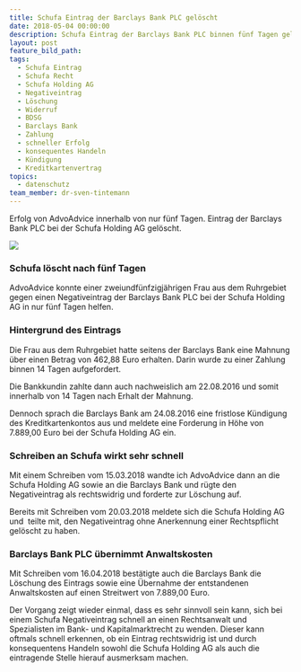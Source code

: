 ```yaml
---
title: Schufa Eintrag der Barclays Bank PLC gelöscht
date: 2018-05-04 00:00:00
description: Schufa Eintrag der Barclays Bank PLC binnen fünf Tagen gelöscht
layout: post
feature_bild_path:
tags:
  - Schufa Eintrag
  - Schufa Recht
  - Schufa Holding AG
  - Negativeintrag
  - Löschung
  - Widerruf
  - BDSG
  - Barclays Bank
  - Zahlung
  - schneller Erfolg
  - konsequentes Handeln
  - Kündigung
  - Kreditkartenvertrag
topics:
  - datenschutz
team_member: dr-sven-tintemann
---
```


Erfolg von AdvoAdvice innerhalb von nur fünf Tagen. Eintrag der Barclays Bank PLC bei der Schufa Holding AG gelöscht.

![](/uploads/advoadvice-02-13-von-49.jpg)

### Schufa löscht nach fünf Tagen

AdvoAdvice konnte einer zweiundfünfzigjährigen Frau aus dem Ruhrgebiet gegen einen Negativeintrag der Barclays Bank PLC bei der Schufa Holding AG in nur fünf Tagen helfen. 

### Hintergrund des Eintrags

Die Frau aus dem Ruhrgebiet hatte seitens der Barclays Bank eine Mahnung über einen Betrag von 462,88 Euro erhalten. Darin wurde zu einer Zahlung binnen 14 Tagen aufgefordert.

Die Bankkundin zahlte dann auch nachweislich am 22.08.2016 und somit innerhalb von 14 Tagen nach Erhalt der Mahnung.

Dennoch sprach die Barclays Bank am 24.08.2016 eine fristlose Kündigung des Kreditkartenkontos aus und meldete eine Forderung in Höhe von 7.889,00 Euro bei der Schufa Holding AG ein.

### Schreiben an Schufa wirkt sehr schnell

Mit einem Schreiben vom 15.03.2018 wandte ich AdvoAdvice dann an die Schufa Holding AG sowie an die Barclays Bank und rügte den Negativeintrag als rechtswidrig und forderte zur Löschung auf.

Bereits mit Schreiben vom 20.03.2018 meldete sich die Schufa Holding AG und  teilte mit, den Negativeintrag ohne Anerkennung einer Rechtspflicht gelöscht zu haben.

### Barclays Bank PLC übernimmt Anwaltskosten

Mit Schreiben vom 16.04.2018 bestätigte auch die Barclays Bank die Löschung des Eintrags sowie eine Übernahme der entstandenen Anwaltskosten auf einen Streitwert von 7.889,00 Euro.

Der Vorgang zeigt wieder einmal, dass es sehr sinnvoll sein kann, sich bei einem Schufa Negativeintrag schnell an einen Rechtsanwalt und Spezialisten im Bank- und Kapitalmarktrecht zu wenden. Dieser kann oftmals schnell erkennen, ob ein Eintrag rechtswidrig ist und durch konsequentens Handeln sowohl die Schufa Holding AG als auch die eintragende Stelle hierauf ausmerksam machen.